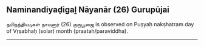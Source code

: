 ## Naminandiyaḍigaḻ Nāyanār (26) Gurupūjai
நமிநந்தியடிகள் நாயனார் (26) குருபூஜை is observed on Puṣyaḥ nakṣhatram day of Vṛṣabhaḥ (solar) month (praatah/paraviddha).



---
